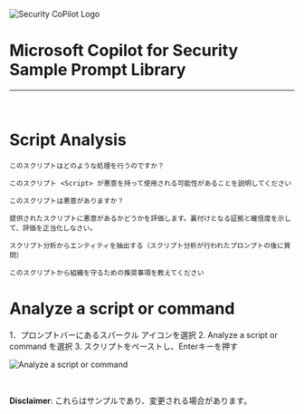 ![Security CoPilot Logo](https://github.com/ninjyanaka/Copilot-For-Security/blob/main/Promptbook%20samples/ic_fluent_copilot_64_64%402x.png)
# Microsoft Copilot for Security Sample Prompt Library

***
&nbsp;

# Script Analysis

```
このスクリプトはどのような処理を行うのですか？
```
```
このスクリプト <Script> が悪意を持って使用される可能性があることを説明してください
```
```
このスクリプトは悪意がありますか？
```
```
提供されたスクリプトに悪意があるかどうかを評価します。裏付けとなる証拠と確信度を示して、評価を正当化しなさい。
```
```
スクリプト分析からエンティティを抽出する（スクリプト分析が行われたプロンプトの後に質問）
```
```
このスクリプトから組織を守るための推奨事項を教えてください
```

# Analyze a script or command 

1．プロンプトバーにあるスパークル アイコンを選択
2. Analyze a script or command を選択
3. スクリプトをペーストし、Enterキーを押す

![Analyze a script or command]([https://github.com/ninjyanaka/Copilot-For-Security/blob/main/Promptbook%20samples/Defender%20XDR%20incident.png)

&nbsp;

**Disclaimer**: これらはサンプルであり、変更される場合があります。
